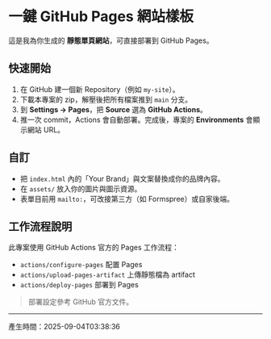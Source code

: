 # 一鍵 GitHub Pages 網站樣板

這是我為你生成的 **靜態單頁網站**，可直接部署到 GitHub Pages。

## 快速開始

1. 在 GitHub 建一個新 Repository（例如 `my-site`）。
2. 下載本專案的 zip，解壓後把所有檔案推到 `main` 分支。
3. 到 **Settings → Pages**，把 **Source** 選為 **GitHub Actions**。
4. 推一次 commit，Actions 會自動部署。完成後，專案的 **Environments** 會顯示網站 URL。

## 自訂
- 把 `index.html` 內的「Your Brand」與文案替換成你的品牌內容。
- 在 `assets/` 放入你的圖片與圖示資源。
- 表單目前用 `mailto:`，可改接第三方（如 Formspree）或自家後端。

## 工作流程說明
此專案使用 GitHub Actions 官方的 Pages 工作流程：
- `actions/configure-pages` 配置 Pages
- `actions/upload-pages-artifact` 上傳靜態檔為 artifact
- `actions/deploy-pages` 部署到 Pages

> 部署設定參考 GitHub 官方文件。

---

產生時間：2025-09-04T03:38:36

